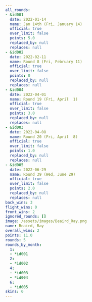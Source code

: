 ```yaml
---
all_rounds:
- &id001
  date: 2022-01-14
  name: Jan 14th (Fri, January 14)
  official: true
  over_limit: false
  points: 5.0
  replaced_by: null
  replaces: null
- &id002
  date: 2022-02-11
  name: Round 8 (Fri, February 11)
  official: true
  over_limit: false
  points: 0
  replaced_by: null
  replaces: null
- &id004
  date: 2022-04-01
  name: Round 19 (Fri, April  1)
  official: true
  over_limit: false
  points: 3.0
  replaced_by: null
  replaces: null
- &id003
  date: 2022-04-08
  name: Round 20 (Fri, April  8)
  official: true
  over_limit: false
  points: 1.0
  replaced_by: null
  replaces: null
- &id005
  date: 2022-06-29
  name: Round 39 (Wed, June 29)
  official: true
  over_limit: false
  points: 2.0
  replaced_by: null
  replaces: null
back_wins: 3
flight_wins: 0
front_wins: 2
ignored_rounds: []
image: /assets/images/Beaird_Ray.png
name: Beaird, Ray
overall_wins: 2
points: 11.0
rounds: 5
rounds_by_month:
  1:
  - *id001
  2:
  - *id002
  4:
  - *id003
  - *id004
  6:
  - *id005
skins: 0
---
```

